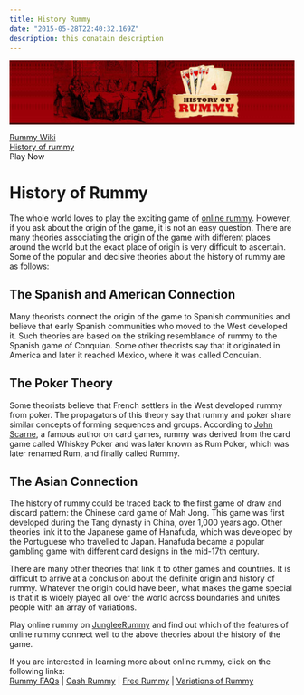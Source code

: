 ```yaml
---
title: History Rummy
date: "2015-05-28T22:40:32.169Z"
description: this conatain description
---
```


<div id="container" class="new-design-cont clearfix">

<div class="static-banner-hlder" style="background:#450e07 !important;">

![History of rummy](./assets/History-of-Rummy.jpg)

</div>

<div class="breadcrumb-bar">
   <div class="breadcrumb-bar-sub" id="breadcrumbBar">
      <div><a href="https://www.jungleerummy.com/rummy-wiki">
         Rummy Wiki
         </a>
      </div>
      <div><a href="https://www.jungleerummy.com/rummy-wiki/history-of-rummy">
         History of rummy
         </a>
      </div>
      <div id="breadcrumb_cta"><span class="breadcrum_cta_button breadcrum_cta1" onclick="window.location = &#39;client/lobby&#39;" id="play_now_cta_bc">Play Now</span></div>
   </div>
</div>

<div class="wrapper">

<div class="page-text clearfix">

<div id="poker_txt_bg" style="min-height: 900px;">

# History of Rummy

<div class="mobile-rummy-cont cont-section">

The whole world loves to play the exciting game of [online rummy](https://www.jungleerummy.com/). However, if you ask about the origin of the game, it is not an easy question. There are many theories associating the origin of the game with different places around the world but the exact place of origin is very difficult to ascertain. Some of the popular and decisive theories about the history of rummy are as follows:

<div class="tabcontentarea">

<div class="tabcontent" id="tab2">

## The Spanish and American Connection

Many theorists connect the origin of the game to Spanish communities and believe that early Spanish communities who moved to the West developed it. Such theories are based on the striking resemblance of rummy to the Spanish game of Conquian. Some other theorists say that it originated in America and later it reached Mexico, where it was called Conquian.

## The Poker Theory

Some theorists believe that French settlers in the West developed rummy from poker. The propagators of this theory say that rummy and poker share similar concepts of forming sequences and groups. According to [<u>John Scarne</u>](http://en.wikipedia.org/wiki/John_Scarne), a famous author on card games, rummy was derived from the card game called Whiskey Poker and was later known as Rum Poker, which was later renamed Rum, and finally called Rummy.

## The Asian Connection

The history of rummy could be traced back to the first game of draw and discard pattern: the Chinese card game of Mah Jong. This game was first developed during the Tang dynasty in China, over 1,000 years ago. Other theories link it to the Japanese game of Hanafuda, which was developed by the Portuguese who travelled to Japan. Hanafuda became a popular gambling game with different card designs in the mid-17th century.

There are many other theories that link it to other games and countries. It is difficult to arrive at a conclusion about the definite origin and history of rummy. Whatever the origin could have been, what makes the game special is that it is widely played all over the world across boundaries and unites people with an array of variations.

Play online rummy on [JungleeRummy](https://www.jungleerummy.com/) and find out which of the features of online rummy connect well to the above theories about the history of the game.

If you are interested in learning more about online rummy, click on the following links:  
[Rummy FAQs](https://www.jungleerummy.com/rummy-faq) | [Cash Rummy](https://www.jungleerummy.com/rummy-variations/cash-rummy) | [Free Rummy](https://www.jungleerummy.com/rummy-variations/free-rummy) | [Variations of Rummy](https://www.jungleerummy.com/rummy-variations)

</div>

</div>

</div>

</div>

</div>

</div>

</div>
